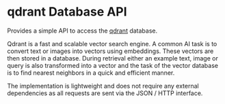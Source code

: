 # qdrant Database API

Provides a simple API to access the [qdrant](https://qdrant.tech/) database.

Qdrant is a fast and scalable vector search engine. A common AI task is to convert text or images into vectors
using embeddings. These vectors are then stored in a database. During retrieval either an example text, image or
query is also transformed into a vector and the task of the vector database is to find nearest neighbors in a
quick and efficient manner.

The implementation is lightweight and does not require any external dependencies as all requests are sent via
the JSON / HTTP interface.
